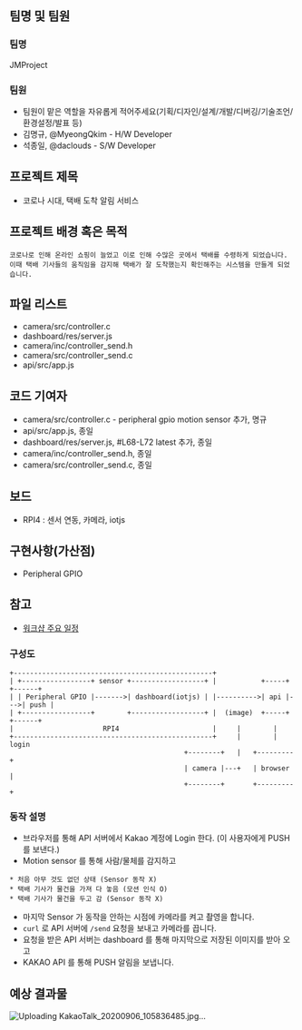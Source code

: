 ## 팀명 및 팀원

### 팀명

JMProject

### 팀원

* 팀원이 맡은 역할을 자유롭게 적어주세요(기획/디자인/설계/개발/디버깅/기술조언/환경설정/발표 등)
* 김명규, @MyeongQkim - H/W Developer
* 석종일, @daclouds - S/W Developer

## 프로젝트 제목 

* 코로나 시대, 택배 도착 알림 서비스

## 프로젝트 배경 혹은 목적 

```
코로나로 인해 온라인 쇼핑이 늘었고 이로 인해 수많은 곳에서 택배를 수령하게 되었습니다.
이때 택배 기사들의 움직임을 감지해 택배가 잘 도착했는지 확인해주는 시스템을 만들게 되었습니다.
```

## 파일 리스트 
* camera/src/controller.c
* dashboard/res/server.js
* camera/inc/controller_send.h
* camera/src/controller_send.c
* api/src/app.js

## 코드 기여자 
* camera/src/controller.c - peripheral gpio motion sensor 추가, 명규
* api/src/app.js, 종일
* dashboard/res/server.js, #L68-L72 latest 추가, 종일
* camera/inc/controller_send.h, 종일
* camera/src/controller_send.c, 종일

## 보드 

* RPI4 : 센서 연동, 카메라, iotjs

## 구현사항(가산점) 

* Peripheral GPIO

## 참고

- [워크샵 주요 일정](workshop.md)

### 구성도

```
+-------------------------------------------------+
| +-----------------+ sensor +------------------+ |           +-----+    +------+
| | Peripheral GPIO |------->| dashboard(iotjs) | |---------->| api |--->| push |
| +-----------------+        +------------------+ |  (image)  +-----+    +------+
|                      RPI4                       |     |        |
+-------------------------------------------------+     |        | login
                                           +--------+   |   +---------+
                                           | camera |---+   | browser |
                                           +--------+       +---------+
```

### 동작 설명

* 브라우저를 통해 API 서버에서 Kakao 계정에 Login 한다. (이 사용자에게 PUSH 를 보낸다.)
* Motion sensor 를 통해 사람/물체를 감지하고 
```
* 처음 아무 것도 없던 상태 (Sensor 동작 X)
* 택배 기사가 물건을 가져 다 놓음 (모션 인식 O)
* 택배 기사가 물건을 두고 감 (Sensor 동작 X)
```
* 마지막 Sensor 가 동작을 안하는 시점에 카메라를 켜고 촬영을 합니다.
* `curl` 로 API 서버에 `/send` 요청을 보내고 카메라를 끕니다.
* 요청을 받은 API 서버는 dashboard 를 통해 마지막으로 저장된 이미지를 받아 오고
* KAKAO API 를 통해 PUSH 알림을 보냅니다.

## 예상 결과물
![Uploading KakaoTalk_20200906_105836485.jpg…]()

